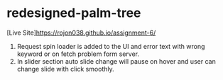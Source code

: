 # redesigned-palm-tree

[Live Site]https://rojon038.github.io/assignment-6/

1. Request spin loader is added to the UI and error text with wrong keyword or on fetch problem form server.
2. In slider section auto slide change will pause on hover and user can change slide with click smoothly.